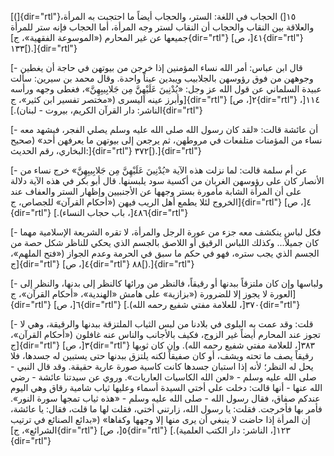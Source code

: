 [(]{dir="rtl"}١٥[) الحجاب في اللغة: الستر، والحجاب أيضاً ما احتجبت به
المرأة، والعلاقة بين النقاب والحجاب أن النقاب لستر وجه المرأة، أما
الحجاب فإنه ستر للمرأة جميعها عن غير المحارم («الموسوعة الفقهية»،
ج]{dir="rtl"} ٤١[، ص]{dir="rtl"} ١٣٣[).]{dir="rtl"}

[- قال ابن عباس: أمر الله نساء المؤمنين إذا خرجن من بيوتهن في حاجة أن
يغطين وجوههن من فوق رؤوسهن بالجلابيب ويبدين عيناً واحدة. وقال محمد بن
سيرين: سألت عبيدة السلماني عن قول الله عز وجل: «يُدْنِينَ عَلَيْهِنَّ مِن
جَلابِيبِهِنَّ»، فغطى وجهه ورأسه وأبرز عينه اليسرى («مختصر تفسير ابن كثير»،
ج]{dir="rtl"} ٢[، ص]{dir="rtl"} ١١٤[، الناشر: دار القرآن الكريم، بيروت -
لبنان).]{dir="rtl"}

[- أن عائشة قالت: «لقد كان رسول الله صلى الله عليه وسلم يصلي الفجر،
فيشهد معه نساء من المؤمنات متلفعات في مروطهن، ثم يرجعن إلى بيوتهن ما
يعرفهن أحد» (صحيح البخاري، رقم الحديث:]{dir="rtl"} ٣٧٢[).]{dir="rtl"}

[- عن أم سلمة قالت: لما نزلت هذه الآية «يُدْنِينَ عَلَيْهِنَّ مِن جَلابِيبِهِنَّ» خرج
نساء من الأنصار كان على رؤوسهن الغربان من أكسية سود يلبسنها. قال أبو بكر
في هذه الآية دلالة على أن المرأة الشابة مأمورة بستر وجهها عن الأجنبيين
وإظهار الستر والعفاف عند الخروج لئلا يطمع أهل الريب فيهن («أحكام القرآن»
للجصاص، ج]{dir="rtl"} ٤[، ص]{dir="rtl"} ٤٨٦[، باب حجاب
النساء).]{dir="rtl"}

[- فكل لباس ينكشف معه جزء من عورة الرجل والمرأة، لا تقره الشريعة
الإسلامية مهما كان جميلاً\... وكذلك اللباس الرقيق أو اللاصق بالجسم الذي
يحكي للناظر شكل حصة من الجسم الذي يجب ستره، فهو في حكم ما سبق في الحرمة
وعدم الجواز («فتح الملهم»، ج]{dir="rtl"} ٤[، ص]{dir="rtl"}
٨٨[).]{dir="rtl"}

[- ولباسها وإن كان ملتزقاً ببدنها أو رقيقاً، فالنظر من ورائها كالنظر إلى
بدنها، والنظر إلى العورة لا يجوز إلا للضرورة («بزازية» على هامش
«الهندية»، «أحكام القرآن»، ج]{dir="rtl"} ٦[، ص]{dir="rtl"} ٣٧٠[، للعلامة
مفتي شفيع رحمه الله).]{dir="rtl"}

[- قلت: وقد عمت به البلوى في بلادنا من لبس الثياب الملتزقة ببدنها
والرقيقة، وهي لا تجوز عند المحارم أيضاً غير الزوج، فكيف بالأجانب والناس
عنه غافلون («أحكام القرآن»، ج]{dir="rtl"} ٣[، ص]{dir="rtl"} ٣٨٣[،
للعلامة مفتي شفيع رحمه الله). وإن كان ثوبها رقيقاً يصف ما تحته ويشف، أو
كان صفيقاً لكنه يلتزق ببدنها حتى يستبين له جسدها، فلا يحل له النظر؛ لأنه
إذا استبان جسدها كانت كاسية صورة عارية حقيقة. وقد قال النبي - صلى الله
عليه وسلم - «لعن الله الكاسيات العاريات». وروي عن سيدتنا عائشة - رضي
الله عنها - أنها قالت: دخلت علي أختي السيدة أسماء وعليها ثياب شامية رقاق
وهي اليوم عندكم صفاق، فقال رسول الله - صلى الله عليه وسلم - «هذه ثياب
تمجها سورة النور». فأمر بها فأخرجت. فقلت: يا رسول الله، زارتني أختي،
فقلت لها ما قلت، فقال: يا عائشة، إن المرأة إذا حاضت لا ينبغي أن يرى منها
إلا وجهها وكفاها» («بدائع الصنائع في ترتيب الشرائع»، ج]{dir="rtl"} ٥[،
ص]{dir="rtl"} ١٢٣[، الناشر: دار الكتب العلمية).]{dir="rtl"}
